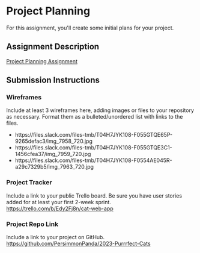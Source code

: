 # Project Planning
For this assignment, you'll create some initial plans for your project.

## Assignment Description
[Project Planning Assignment](https://education.launchcode.org/liftoff/modules/assignments/project-planning)

## Submission Instructions

### Wireframes

Include at least 3 wireframes here, adding images or files to your repository as necessary. Format them as a bulleted/unordered list with links to the files.

<ul>
<li>https://files.slack.com/files-tmb/T04H7JYK108-F055GTQE65P-9265defac3/img_7958_720.jpg</li>
<li>https://files.slack.com/files-tmb/T04H7JYK108-F055GTQE3C1-1456cfea37/img_7959_720.jpg
</li>
<li>https://files.slack.com/files-tmb/T04H7JYK108-F0554AE045R-a29c7329b5/img_7963_720.jpg
</li>
</ul>

### Project Tracker

Include a link to your public Trello board. Be sure you have user stories added for at least your first 2-week sprint.
https://trello.com/b/Edy2Fj8n/cat-web-app

### Project Repo Link

Include a link to your project on GitHub.
https://github.com/PersimmonPanda/2023-Purrrfect-Cats
